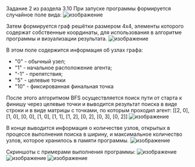 Задание 2 из раздела 3.10
При запуске программы формируется случайное поле вида:
![изображение](https://user-images.githubusercontent.com/61916463/198888701-f49eb288-a3fa-40b5-a91a-3ebcf11c26cd.png)

Затем формируется граф решётки размером 4х4, элементы которого содержат собственные координаты, для использования в алгоритме программы и визуализации результата.
![изображение](https://user-images.githubusercontent.com/61916463/198889764-391ffcf2-4e43-4796-a860-4977afdf30ad.png)

В этом поле содержится информация об узлах графа:
- "0" - обычный узел;
- "1" - начальное расположение агента;
- "-1" - препятствия;
- "5" - целевые точки
- "10" - фиксированная финальная точка

После этого алгоритмом BFS осуществляется поиск пути от старта к финишу через целевые точки и выводится результат поиска в виде строки и в виде матрицы с точками, по которым проходил агент:
[[2, 0], [1, 0], [0, 0], [1, 0], [1, 1], [1, 2], [0, 2], [0, 3], [0, 2]]
![изображение](https://user-images.githubusercontent.com/61916463/198890263-e41f38e7-c374-4975-a2f0-d507a1fffdc3.png)

В конце выводится информация о количестве узлов, открытых в процессе выполнения поиска в ширину, и максимальное количество узлов, которое хранилось в памяти программы.
![изображение](https://user-images.githubusercontent.com/61916463/198890487-af2bfeff-5ca0-471e-9954-c3a5cca2163f.png)

Скриншоты с примерами выполнения программы:
![изображение](https://user-images.githubusercontent.com/61916463/198890542-ada2f5a4-2548-4efb-8018-f9229d26f172.png)
![изображение](https://user-images.githubusercontent.com/61916463/198890559-f7f366ad-20df-49f4-8806-fc66244531c2.png)
![изображение](https://user-images.githubusercontent.com/61916463/198890582-3ff3aec0-8662-4f69-a45b-8fe4a7258660.png)
